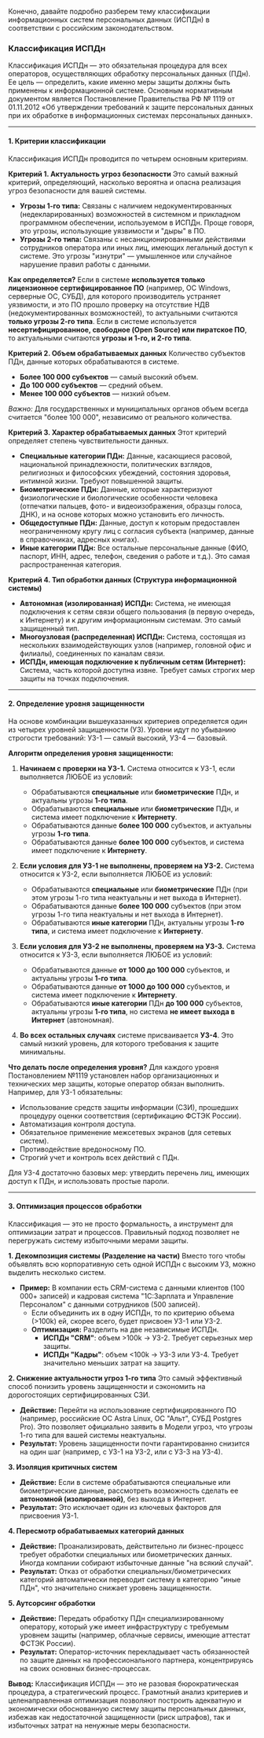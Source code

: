 Конечно, давайте подробно разберем тему классификации информационных систем персональных данных (ИСПДн) в соответствии с российским законодательством.

### **Классификация ИСПДн**

Классификация ИСПДн — это обязательная процедура для всех операторов, осуществляющих обработку персональных данных (ПДн). Ее цель — определить, какие именно меры защиты должны быть применены к информационной системе. Основным нормативным документом является Постановление Правительства РФ № 1119 от 01.11.2012 «Об утверждении требований к защите персональных данных при их обработке в информационных системах персональных данных».

---

#### **1. Критерии классификации**

Классификация ИСПДн проводится по четырем основным критериям.

**Критерий 1. Актуальность угроз безопасности**
Это самый важный критерий, определяющий, насколько вероятна и опасна реализация угроз безопасности для вашей системы.
*   **Угрозы 1-го типа:** Связаны с наличием недокументированных (недекларированных) возможностей в системном и прикладном программном обеспечении, используемом в ИСПДн. Проще говоря, это угрозы, использующие уязвимости и "дыры" в ПО.
*   **Угрозы 2-го типа:** Связаны с несанкционированными действиями сотрудников оператора или иных лиц, имеющих легальный доступ к системе. Это угрозы "изнутри" — умышленное или случайное нарушение правил работы с данными.

**Как определяется?**
Если в системе **используется только лицензионное сертифицированное ПО** (например, ОС Windows, серверные ОС, СУБД), для которого производитель устраняет уязвимости, и это ПО прошло проверку на отсутствие НДВ (недокументированных возможностей), то актуальными считаются **только угрозы 2-го типа**.
Если в системе используется **несертифицированное, свободное (Open Source) или пиратское ПО**, то актуальными считаются **угрозы и 1-го, и 2-го типа**.

**Критерий 2. Объем обрабатываемых данных**
Количество субъектов ПДн, данные которых обрабатываются в системе.
*   **Более 100 000 субъектов** — самый высокий объем.
*   **До 100 000 субъектов** — средний объем.
*   **Менее 100 000 субъектов** — низкий объем.

*Важно:* Для государственных и муниципальных органов объем всегда считается "более 100 000", независимо от реального количества.

**Критерий 3. Характер обрабатываемых данных**
Этот критерий определяет степень чувствительности данных.
*   **Специальные категории ПДн:** Данные, касающиеся расовой, национальной принадлежности, политических взглядов, религиозных и философских убеждений, состояния здоровья, интимной жизни. Требуют повышенной защиты.
*   **Биометрические ПДн:** Данные, которые характеризуют физиологические и биологические особенности человека (отпечатки пальцев, фото- и видеоизображения, образцы голоса, ДНК), и на основе которых можно установить его личность.
*   **Общедоступные ПДн:** Данные, доступ к которым предоставлен неограниченному кругу лиц с согласия субъекта (например, данные в справочниках, адресных книгах).
*   **Иные категории ПДн:** Все остальные персональные данные (ФИО, паспорт, ИНН, адрес, телефон, сведения о работе и т.д.). Это самая распространенная категория.

**Критерий 4. Тип обработки данных (Структура информационной системы)**
*   **Автономная (изолированная) ИСПДн:** Система, не имеющая подключения к сетям связи общего пользования (в первую очередь, к Интернету) и к другим информационным системам. Это самый защищенный тип.
*   **Многоузловая (распределенная) ИСПДн:** Система, состоящая из нескольких взаимодействующих узлов (например, головной офис и филиалы), соединенных по каналам связи.
*   **ИСПДн, имеющая подключение к публичным сетям (Интернет):** Система, часть которой доступна извне. Требует самых строгих мер защиты на точках подключения.

---

#### **2. Определение уровня защищенности**

На основе комбинации вышеуказанных критериев определяется один из четырех уровней защищенности (УЗ). Уровни идут по убыванию строгости требований: УЗ-1 — самый высокий, УЗ-4 — базовый.

**Алгоритм определения уровня защищенности:**

1.  **Начинаем с проверки на УЗ-1.** Система относится к УЗ-1, если выполняется ЛЮБОЕ из условий:
    *   Обрабатываются **специальные** или **биометрические** ПДн, и актуальны угрозы **1-го типа**.
    *   Обрабатываются **специальные** или **биометрические** ПДн, и система имеет подключение к **Интернету**.
    *   Обрабатываются данные **более 100 000** субъектов, и актуальны угрозы **1-го типа**.
    *   Обрабатываются данные **более 100 000** субъектов, и система имеет подключение к **Интернету**.

2.  **Если условия для УЗ-1 не выполнены, проверяем на УЗ-2.** Система относится к УЗ-2, если выполняется ЛЮБОЕ из условий:
    *   Обрабатываются **специальные** или **биометрические** ПДн (при этом угрозы 1-го типа неактуальны и нет выхода в Интернет).
    *   Обрабатываются данные **более 100 000** субъектов (при этом угрозы 1-го типа неактуальны и нет выхода в Интернет).
    *   Обрабатываются **иные категории** ПДн, актуальны угрозы **1-го типа**, и система имеет подключение к **Интернету**.

3.  **Если условия для УЗ-2 не выполнены, проверяем на УЗ-3.** Система относится к УЗ-3, если выполняется ЛЮБОЕ из условий:
    *   Обрабатываются данные **от 1000 до 100 000** субъектов, и актуальны угрозы **1-го типа**.
    *   Обрабатываются данные **от 1000 до 100 000** субъектов, и система имеет подключение к **Интернету**.
    *   Обрабатываются **иные категории** ПДн **до 100 000** субъектов, актуальны угрозы **1-го типа**, но система **не имеет выхода в Интернет** (автономная).

4.  **Во всех остальных случаях** системе присваивается **УЗ-4**. Это самый низкий уровень, для которого требования к защите минимальны.

**Что делать после определения уровня?**
Для каждого уровня Постановлением №1119 установлен набор организационных и технических мер защиты, которые оператор обязан выполнить. Например, для УЗ-1 обязательны:
*   Использование средств защиты информации (СЗИ), прошедших процедуру оценки соответствия (сертификацию ФСТЭК России).
*   Автоматизация контроля доступа.
*   Обязательное применение межсетевых экранов (для сетевых систем).
*   Противодействие вредоносному ПО.
*   Строгий учет и контроль всех действий с ПДн.

Для УЗ-4 достаточно базовых мер: утвердить перечень лиц, имеющих доступ к ПДн, и использовать простые пароли.

---

#### **3. Оптимизация процессов обработки**

Классификация — это не просто формальность, а инструмент для оптимизации затрат и процессов. Правильный подход позволяет не перегружать систему избыточными мерами защиты.

**1. Декомпозиция системы (Разделение на части)**
Вместо того чтобы объявлять всю корпоративную сеть одной ИСПДн с высоким УЗ, можно выделить несколько систем.
*   **Пример:** В компании есть CRM-система с данными клиентов (100 000+ записей) и кадровая система "1С:Зарплата и Управление Персоналом" с данными сотрудников (500 записей).
    *   Если объединить их в одну ИСПДн, то по критерию объема (>100k) ей, скорее всего, будет присвоен УЗ-1 или УЗ-2.
    *   **Оптимизация:** Разделить на две независимые ИСПДн.
        *   **ИСПДн "CRM"**: объем >100k -> УЗ-2. Требует серьезных мер защиты.
        *   **ИСПДн "Кадры"**: объем <100k -> УЗ-3 или УЗ-4. Требует значительно меньших затрат на защиту.

**2. Снижение актуальности угроз 1-го типа**
Это самый эффективный способ понизить уровень защищенности и сэкономить на дорогостоящих сертифицированных СЗИ.
*   **Действие:** Перейти на использование сертифицированного ПО (например, российские ОС Astra Linux, ОС "Альт", СУБД Postgres Pro). Это позволяет официально заявить в Модели угроз, что угрозы 1-го типа для вашей системы неактуальны.
*   **Результат:** Уровень защищенности почти гарантированно снизится на один шаг (например, с УЗ-1 на УЗ-2, или с УЗ-3 на УЗ-4).

**3. Изоляция критичных систем**
*   **Действие:** Если в системе обрабатываются специальные или биометрические данные, рассмотреть возможность сделать ее **автономной (изолированной)**, без выхода в Интернет.
*   **Результат:** Это исключает один из ключевых факторов для присвоения УЗ-1.

**4. Пересмотр обрабатываемых категорий данных**
*   **Действие:** Проанализировать, действительно ли бизнес-процесс требует обработки специальных или биометрических данных. Иногда компании собирают избыточные данные "на всякий случай".
*   **Результат:** Отказ от обработки специальных/биометрических категорий автоматически переводит систему в категорию "иные ПДн", что значительно снижает уровень защищенности.

**5. Аутсорсинг обработки**
*   **Действие:** Передать обработку ПДн специализированному оператору, который уже имеет инфраструктуру с требуемым уровнем защиты (например, облачные сервисы, имеющие аттестат ФСТЭК России).
*   **Результат:** Оператор-источник перекладывает часть обязанностей по защите данных на профессионального партнера, концентрируясь на своих основных бизнес-процессах.

**Вывод:**
Классификация ИСПДн — это не разовая бюрократическая процедура, а стратегический процесс. Грамотный анализ критериев и целенаправленная оптимизация позволяют построить адекватную и экономически обоснованную систему защиты персональных данных, избежав как недостаточной защищенности (риск штрафов), так и избыточных затрат на ненужные меры безопасности.